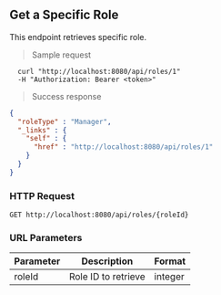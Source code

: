 
## Get a Specific Role
This endpoint retrieves specific role.

> Sample request

```shell
  curl "http://localhost:8080/api/roles/1"
  -H "Authorization: Bearer <token>"
```

> Success response

```json
{
  "roleType" : "Manager",
  "_links" : {
    "self" : {
      "href" : "http://localhost:8080/api/roles/1"
    }
  }
}
```

### HTTP Request

`GET http://localhost:8080/api/roles/{roleId}`

### URL Parameters

Parameter | Description | Format
--------- | ----------- | ---------
roleId | Role ID to retrieve | integer